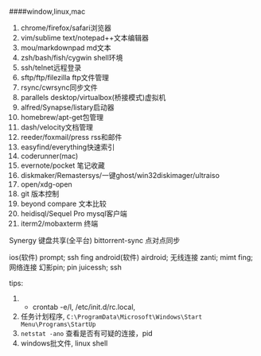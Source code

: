 
####window,linux,mac
1. chrome/firefox/safari浏览器
2. vim/sublime text/notepad++文本编辑器
3. mou/markdownpad md文本
4. zsh/bash/fish/cygwin shell环境
5. ssh/telnet远程登录
6. sftp/ftp/filezilla ftp文件管理
7. rsync/cwrsync同步文件
8. parallels desktop/virtualbox(桥接模式)虚拟机
9. alfred/Synapse/listary启动器
10. homebrew/apt-get包管理
11. dash/velocity文档管理
12. reeder/foxmail/press rss和邮件
13. easyfind/everything快速索引
14. coderunner(mac)
15. evernote/pocket 笔记收藏
16. diskmaker/Remastersys/一键ghost/win32diskimager/ultraiso
17. open/xdg-open
18. git 版本控制
19. beyond compare 文本比较
20. heidisql/Sequel Pro mysql客户端
21. iterm2/mobaxterm 终端


Synergy 键盘共享(全平台)
bittorrent-sync 点对点同步

ios(软件)
prompt; ssh
fing
android(软件)
airdroid; 无线连接
zanti; mimt
fing; 网络连接
幻影pin; pin
juicessh; ssh

tips:
1. * crontab -e/l, /etc/init.d/rc.local,
2. 任务计划程序, `C:\ProgramData\Microsoft\Windows\Start Menu\Programs\StartUp`
3. `netstat -ano` 查看是否有可疑的连接，pid
4. windows批文件, linux shell



